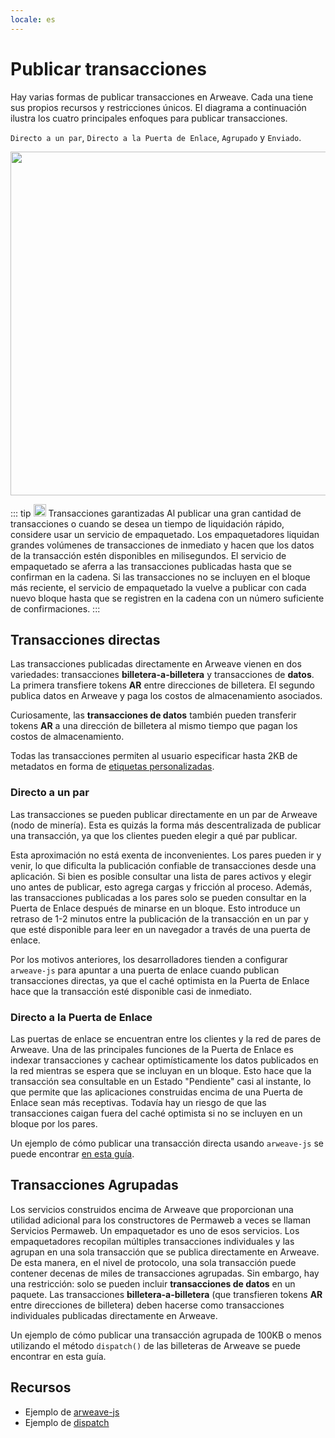 ```yaml
---
locale: es
---
```


# Publicar transacciones

Hay varias formas de publicar transacciones en Arweave. Cada una tiene sus propios recursos y restricciones únicos. El diagrama a continuación ilustra los cuatro principales enfoques para publicar transacciones.

`Directo a un par`, `Directo a la Puerta de Enlace`, `Agrupado` y `Enviado`.

<img src="https://arweave.net/Z1eDDnz4kqxAkkzy6p5elMz-jKnlaVIletp-Tm6W8kQ" width="550">

::: tip <img src="https://arweave.net/blzzObMx8QvyrPTdLPGV3m-NsnJ-QqBzvQIQzzZEfIk" width="20"> Transacciones garantizadas
Al publicar una gran cantidad de transacciones o cuando se desea un tiempo de liquidación rápido, considere usar un servicio de empaquetado. Los empaquetadores liquidan grandes volúmenes de transacciones de inmediato y hacen que los datos de la transacción estén disponibles en milisegundos. El servicio de empaquetado se aferra a las transacciones publicadas hasta que se confirman en la cadena. Si las transacciones no se incluyen en el bloque más reciente, el servicio de empaquetado la vuelve a publicar con cada nuevo bloque hasta que se registren en la cadena con un número suficiente de confirmaciones.
:::

## Transacciones directas

Las transacciones publicadas directamente en Arweave vienen en dos variedades: transacciones **billetera-a-billetera** y transacciones de **datos**. La primera transfiere tokens **AR** entre direcciones de billetera. El segundo publica datos en Arweave y paga los costos de almacenamiento asociados.

Curiosamente, las **transacciones de datos** también pueden transferir tokens **AR** a una dirección de billetera al mismo tiempo que pagan los costos de almacenamiento.

Todas las transacciones permiten al usuario especificar hasta 2KB de metadatos en forma de [etiquetas personalizadas](./tags.md).

### Directo a un par

Las transacciones se pueden publicar directamente en un par de Arweave (nodo de minería). Esta es quizás la forma más descentralizada de publicar una transacción, ya que los clientes pueden elegir a qué par publicar.

Esta aproximación no está exenta de inconvenientes. Los pares pueden ir y venir, lo que dificulta la publicación confiable de transacciones desde una aplicación. Si bien es posible consultar una lista de pares activos y elegir uno antes de publicar, esto agrega cargas y fricción al proceso. Además, las transacciones publicadas a los pares solo se pueden consultar en la Puerta de Enlace después de minarse en un bloque. Esto introduce un retraso de 1-2 minutos entre la publicación de la transacción en un par y que esté disponible para leer en un navegador a través de una puerta de enlace.

Por los motivos anteriores, los desarrolladores tienden a configurar `arweave-js` para apuntar a una puerta de enlace cuando publican transacciones directas, ya que el caché optimista en la Puerta de Enlace hace que la transacción esté disponible casi de inmediato.

### Directo a la Puerta de Enlace

Las puertas de enlace se encuentran entre los clientes y la red de pares de Arweave. Una de las principales funciones de la Puerta de Enlace es indexar transacciones y cachear optimísticamente los datos publicados en la red mientras se espera que se incluyan en un bloque. Esto hace que la transacción sea consultable en un Estado "Pendiente" casi al instante, lo que permite que las aplicaciones construidas encima de una Puerta de Enlace sean más receptivas. Todavía hay un riesgo de que las transacciones caigan fuera del caché optimista si no se incluyen en un bloque por los pares.

Un ejemplo de cómo publicar una transacción directa usando `arweave-js` se puede encontrar [en esta guía](../guides/posting-transactions/arweave-js.md).

## Transacciones Agrupadas

Los servicios construidos encima de Arweave que proporcionan una utilidad adicional para los constructores de Permaweb a veces se llaman Servicios Permaweb. Un empaquetador es uno de esos servicios. Los empaquetadores recopilan múltiples transacciones individuales y las agrupan en una sola transacción que se publica directamente en Arweave. De esta manera, en el nivel de protocolo, una sola transacción puede contener decenas de miles de transacciones agrupadas. Sin embargo, hay una restricción: solo se pueden incluir **transacciones de datos** en un paquete. Las transacciones **billetera-a-billetera** (que transfieren tokens **AR** entre direcciones de billetera) deben hacerse como transacciones individuales publicadas directamente en Arweave.

Un ejemplo de cómo publicar una transacción agrupada de 100KB o menos utilizando el método `dispatch()` de las billeteras de Arweave se puede encontrar en esta guía.

## Recursos

-   Ejemplo de [arweave-js](../guides/posting-transactions/arweave-js.md)
-   Ejemplo de [dispatch](../guides/posting-transactions/dispatch.md)
